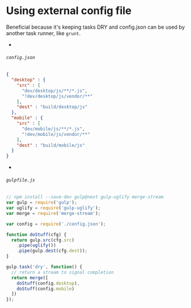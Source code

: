 # Using external config file

Beneficial because it's keeping tasks DRY and config.json can be used by another task runner, like `grunt`.

-

###### `config.json`

```json
{
  "desktop" : {
    "src" : [
      "dev/desktop/js/**/*.js",
      "!dev/desktop/js/vendor/**"
    ],
    "dest" : "build/desktop/js"
  },
  "mobile" : {
    "src" : [
      "dev/mobile/js/**/*.js",
      "!dev/mobile/js/vendor/**"
    ],
    "dest" : "build/mobile/js"
  }
}
```

-

###### `gulpfile.js`

```js
// npm install --save-dev gulp@next gulp-uglify merge-stream
var gulp = require('gulp');
var uglify = require('gulp-uglify');
var merge = require('merge-stream');

var config = require('./config.json');

function doStuff(cfg) {
  return gulp.src(cfg.src)
    .pipe(uglify())
    .pipe(gulp.dest(cfg.dest));
}

gulp.task('dry', function() {
  // return a stream to signal completion
  return merge([
    doStuff(config.desktop),
    doStuff(config.mobile)
  ])
});
```
